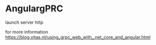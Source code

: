 # AngulargPRC

launch server http

for more information https://blog.vitas.nl/using_grpc_web_with_.net_core_and_angular.html
